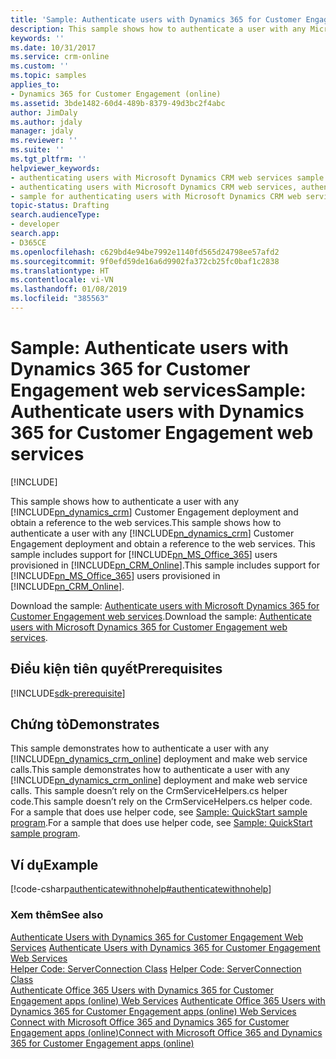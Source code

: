 ```yaml
---
title: 'Sample: Authenticate users with Dynamics 365 for Customer Engagement web services (Developer Guide for Dynamics 365 for Customer Engagement apps)| MicrosoftDocs'
description: This sample shows how to authenticate a user with any Microsoft Dynamics 365 for Customer Engagement deployment and obtain a reference to the web services.
keywords: ''
ms.date: 10/31/2017
ms.service: crm-online
ms.custom: ''
ms.topic: samples
applies_to:
- Dynamics 365 for Customer Engagement (online)
ms.assetid: 3bde1482-60d4-489b-8379-49d3bc2f4abc
author: JimDaly
ms.author: jdaly
manager: jdaly
ms.reviewer: ''
ms.suite: ''
ms.tgt_pltfrm: ''
helpviewer_keywords:
- authenticating users with Microsoft Dynamics CRM web services sample
- authenticating users with Microsoft Dynamics CRM web services, authentication sample
- sample for authenticating users with Microsoft Dynamics CRM web services
topic-status: Drafting
search.audienceType:
- developer
search.app:
- D365CE
ms.openlocfilehash: c629bd4e94be7992e1140fd565d24798ee57afd2
ms.sourcegitcommit: 9f0efd59de16a6d9902fa372cb25fc0baf1c2838
ms.translationtype: HT
ms.contentlocale: vi-VN
ms.lasthandoff: 01/08/2019
ms.locfileid: "385563"
---
```

# <a name="sample-authenticate-users-with-dynamics-365-for-customer-engagement-web-services"></a><span data-ttu-id="d9961-103">Sample: Authenticate users with Dynamics 365 for Customer Engagement web services</span><span class="sxs-lookup"><span data-stu-id="d9961-103">Sample: Authenticate users with Dynamics 365 for Customer Engagement web services</span></span>

[!INCLUDE[](../includes/cc_applies_to_update_9_0_0.md)]

<span data-ttu-id="d9961-104">This sample shows how to authenticate a user with any [!INCLUDE[pn_dynamics_crm](../includes/pn-dynamics-crm.md)] Customer Engagement deployment and obtain a reference to the web services.</span><span class="sxs-lookup"><span data-stu-id="d9961-104">This sample shows how to authenticate a user with any [!INCLUDE[pn_dynamics_crm](../includes/pn-dynamics-crm.md)] Customer Engagement deployment and obtain a reference to the web services.</span></span> <span data-ttu-id="d9961-105">This sample includes support for [!INCLUDE[pn_MS_Office_365](../includes/pn-ms-office-365.md)] users provisioned in [!INCLUDE[pn_CRM_Online](../includes/pn-crm-online.md)].</span><span class="sxs-lookup"><span data-stu-id="d9961-105">This sample includes support for [!INCLUDE[pn_MS_Office_365](../includes/pn-ms-office-365.md)] users provisioned in [!INCLUDE[pn_CRM_Online](../includes/pn-crm-online.md)].</span></span>  
  
 <span data-ttu-id="d9961-106">Download the sample: [Authenticate users with Microsoft Dynamics 365 for Customer Engagement web services](https://code.msdn.microsoft.com/Authenticate-users-with-707e0375).</span><span class="sxs-lookup"><span data-stu-id="d9961-106">Download the sample: [Authenticate users with Microsoft Dynamics 365 for Customer Engagement web services](https://code.msdn.microsoft.com/Authenticate-users-with-707e0375).</span></span>

## <a name="prerequisites"></a><span data-ttu-id="d9961-107">Điều kiện tiên quyết</span><span class="sxs-lookup"><span data-stu-id="d9961-107">Prerequisites</span></span>
[!INCLUDE[sdk-prerequisite](../includes/sdk-prerequisite.md)]
  
## <a name="demonstrates"></a><span data-ttu-id="d9961-108">Chứng tỏ</span><span class="sxs-lookup"><span data-stu-id="d9961-108">Demonstrates</span></span>  
 <span data-ttu-id="d9961-109">This sample demonstrates how to authenticate a user with any [!INCLUDE[pn_dynamics_crm_online](../includes/pn-dynamics-crm-online.md)] deployment and make web service calls.</span><span class="sxs-lookup"><span data-stu-id="d9961-109">This sample demonstrates how to authenticate a user with any [!INCLUDE[pn_dynamics_crm_online](../includes/pn-dynamics-crm-online.md)] deployment and make web service calls.</span></span> <span data-ttu-id="d9961-110">This sample doesn’t rely on the CrmServiceHelpers.cs helper code.</span><span class="sxs-lookup"><span data-stu-id="d9961-110">This sample doesn’t rely on the CrmServiceHelpers.cs helper code.</span></span> <span data-ttu-id="d9961-111">For a sample that does use helper code, see [Sample: QuickStart sample program](sample-quick-start.md).</span><span class="sxs-lookup"><span data-stu-id="d9961-111">For a sample that does use helper code, see [Sample: QuickStart sample program](sample-quick-start.md).</span></span>  
  
## <a name="example"></a><span data-ttu-id="d9961-112">Ví dụ</span><span class="sxs-lookup"><span data-stu-id="d9961-112">Example</span></span>  
 [!code-csharp[authenticatewithnohelp#authenticatewithnohelp](../snippets/csharp/CRMV8/authenticatewithnohelp/cs/authenticatewithnohelp.cs#authenticatewithnohelp)]  
  
### <a name="see-also"></a><span data-ttu-id="d9961-113">Xem thêm</span><span class="sxs-lookup"><span data-stu-id="d9961-113">See also</span></span>  
 <span data-ttu-id="d9961-114">[Authenticate Users with Dynamics 365 for Customer Engagement Web Services](authenticate-users.md) </span><span class="sxs-lookup"><span data-stu-id="d9961-114">[Authenticate Users with Dynamics 365 for Customer Engagement Web Services](authenticate-users.md) </span></span>  
 <span data-ttu-id="d9961-115">[Helper Code: ServerConnection Class](org-service/helper-code-serverconnection-class.md) </span><span class="sxs-lookup"><span data-stu-id="d9961-115">[Helper Code: ServerConnection Class](org-service/helper-code-serverconnection-class.md) </span></span>  
 <span data-ttu-id="d9961-116">[Authenticate Office 365 Users with Dynamics 365 for Customer Engagement apps (online) Web Services](authenticate-office-365-users-customer-engagement-web-services.md) </span><span class="sxs-lookup"><span data-stu-id="d9961-116">[Authenticate Office 365 Users with Dynamics 365 for Customer Engagement apps (online) Web Services](authenticate-office-365-users-customer-engagement-web-services.md) </span></span>  
 [<span data-ttu-id="d9961-117">Connect with Microsoft Office 365 and Dynamics 365 for Customer Engagement apps (online)</span><span class="sxs-lookup"><span data-stu-id="d9961-117">Connect with Microsoft Office 365 and Dynamics 365 for Customer Engagement apps (online)</span></span>](connect-microsoft-office-365.md)
